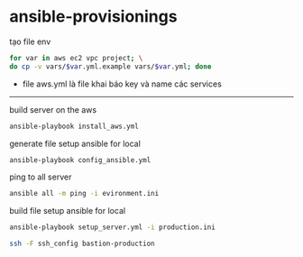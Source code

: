 # ansible-provisionings

tạo file env
```bash
for var in aws ec2 vpc project; \
do cp -v vars/$var.yml.example vars/$var.yml; done
```
- file aws.yml là file khai báo key và name các services
***
build server on the aws
```bash
ansible-playbook install_aws.yml
```

generate file setup ansible for local
```bash
ansible-playbook config_ansible.yml
```

ping to all server
```bash
ansible all -m ping -i evironment.ini
```

build file setup ansible for local
```bash
ansible-playbook setup_server.yml -i production.ini
```

```bash
ssh -F ssh_config bastion-production
```

